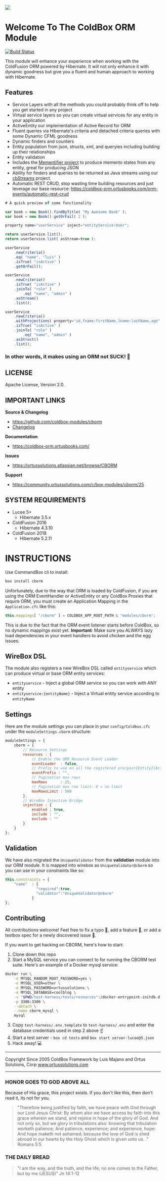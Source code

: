 ![](logo.png)

# Welcome To The ColdBox ORM Module

[![Build Status](https://travis-ci.com/coldbox-modules/cborm.svg?branch=development)](https://travis-ci.com/coldbox-modules/cborm)

This module will enhance your experience when working with the ColdFusion ORM powered by Hibernate.  It will not only enhance it with dynamic goodness but give you a fluent and human approach to working with Hibernate.

## Features

* Service Layers with all the methods you could probably think off to help you get started in any project
* Virtual service layers so you can create virtual services for any entity in your application
* ActiveEntity our implementation of Active Record for ORM
* Fluent queries via Hibernate's criteria and detached criteria queries with some Dynamic CFML goodness
* Dynamic finders and counters
* Entity population from json, structs, xml, and queryies including building up their relationships
* Entity validation
* Includes the [Mementifier project](https://www.forgebox.io/view/mementifier) to produce memento states from any entity, great for producing JSON
* Ability for finders and queries to be returned as Java streams using our [cbStreams](https://www.forgebox.io/view/cbstreams) project.
* Automatic REST CRUD, stop wasting time building resources and just leverage our base resource: https://coldbox-orm.ortusbooks.com/orm-events/automatic-rest-crud

```js
# A quick preview of some functionality

var book = new Book().findByTitle( "My Awesome Book" );
var book = new Book().getOrFail( 2 );

property name="userService" inject="entityService:User";

return userService.list();
return userService.list( asStream=true );

userService
	.newCriteria()
	.eq( "name", "luis" )
	.isTrue( "isActive" )
	.getOrFail();

userService
	.newCriteria()
	.isTrue( "isActive" )
	.joinTo( "role" )
		.eq( "name", "admin" )
	.asStream()
	.list();

userService
	.newCriteria()
	.withProjections( property="id,fname:firstName,lname:lastName,age" )
	.isTrue( "isActive" )
	.joinTo( "role" )
		.eq( "name", "admin" )
	.asStruct()
	.list();
```

### In other words, it makes using an ORM not SUCK! :rocket:

## LICENSE

Apache License, Version 2.0.

## IMPORTANT LINKS

**Source & Changelog**

* https://github.com/coldbox-modules/cborm
* [Changelog](changelog.md)

**Documentation**

* https://coldbox-orm.ortusbooks.com/

**Issues**

* https://ortussolutions.atlassian.net/browse/CBORM

**Support**

* https://community.ortussolutions.com/c/box-modules/cborm/25

## SYSTEM REQUIREMENTS

* Lucee 5+
  * Hibernate 3.5.x
* ColdFusion 2016
  * Hibernate 4.3.10
* ColdFusion 2018
  * Hibernate 5.2.11

# INSTRUCTIONS

Use CommandBox cli to install:

```bash
box install cborm
```

Unfortunately, due to the way that ORM is loaded by ColdFusion, if you are using the ORM EventHandler or ActiveEntity or any ColdBox Proxies that require ORM, you must create an Application Mapping in the `Application.cfc` like this:

```js
this.mappings[ "/cborm" ] = COLDBOX_APP_ROOT_PATH & "modules/cborm";
```

This is due to the fact that the ORM event listener starts before ColdBox, so no dynamic mappings exist yet.  **Important**: Make sure you ALWAYS lazy load dependencies in your event handlers to avoid chicken and the egg issues.

## WireBox DSL

The module also registers a new WireBox DSL called `entityservice` which can produce virtual or base ORM entity services:

* `entityservice` -  Inject a global ORM service so you can work with ANY entity
* `entityservice:{entityName}` - Inject a Virtual entity service according to `entityName`

## Settings

Here are the module settings you can place in your `config/Coldbox.cfc` under the `moduleSettings.cborm` structure:

```js
moduleSettings = {
	cborm = {
		// Resource Settings
		resources : {
			// Enable the ORM Resource Event Loader
			eventLoader  : false,
			// Prefix to use on all the registered pre/post{Entity}{Action} events
			eventPrefix : "",
			// Pagination max rows
			maxRows      : 25,
			// Pagination max row limit: 0 = no limit
			maxRowsLimit : 500
		},
		// WireBox Injection Bridge
		injection : {
			enabled : true,
			include : "",
			exclude : ""
		}
	}
};
```

## Validation

We have also migrated the `UniqueValidator` from the **validation** module into our
ORM module.  It is mapped into wirebox as `UniqueValidator@cborm` so you can use in your constraints like so:

```js
this.constraints = {
    "name"  : {
              "required":true,
              "validator":"UniqueValidator@cborm"
            }
};
```

## Contributing

All contributions welcome! Feel free to fix a typo 📝, add a feature 🚀, or add a testbox spec for a newly discovered issue 🐛.

If you want to get hacking on CBORM, here's how to start:

1. Clone down this repo
2. Start a MySQL service you can connect to for running the CBORM test suite. Here's an example of a Docker mysql service:

```bash
docker run \
    -e MYSQL_RANDOM_ROOT_PASSWORD=yes \
    -e MYSQL_USER=other \
    -e MYSQL_PASSWORD=ortussolutions \
    -e MYSQL_DATABASE=coolblog \
    -v "$PWD/test-harness/tests/resources":/docker-entrypoint-initdb.d \
    -p 3306:3306 \
    --detach \
    --name cborm_mysql \
    mysql
```

3. Copy `test-harness/.env.template` to `test-harness/.env` and enter the database credentials used in step 2 above ☝
4. Start a test server - `box cd tests` and `box start server-lucee@5.json`
5. Hack away! 💻

********************************************************************************
Copyright Since 2005 ColdBox Framework by Luis Majano and Ortus Solutions, Corp
www.ortussolutions.com
********************************************************************************

### HONOR GOES TO GOD ABOVE ALL

Because of His grace, this project exists. If you don't like this, then don't read it, its not for you.

> "Therefore being justified by faith, we have peace with God through our Lord Jesus Christ:
By whom also we have access by faith into this grace wherein we stand, and rejoice in hope of the glory of God.
And not only so, but we glory in tribulations also: knowing that tribulation worketh patience;
And patience, experience; and experience, hope:
And hope maketh not ashamed; because the love of God is shed abroad in our hearts by the 
Holy Ghost which is given unto us. ." Romans 5:5

### THE DAILY BREAD

 > "I am the way, and the truth, and the life; no one comes to the Father, but by me (JESUS)" Jn 14:1-12
